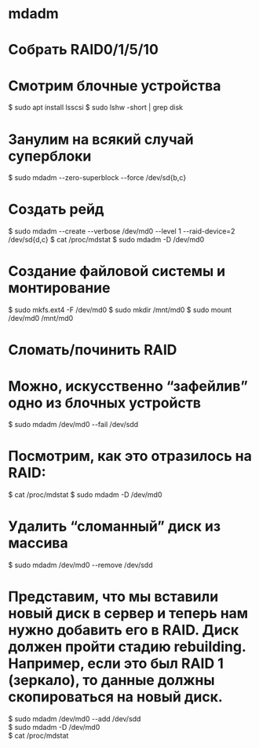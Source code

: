# mdadm

# Собрать RAID0/1/5/10

# Смотрим блочные устройства
$ sudo apt install lsscsi
$ sudo lshw -short | grep disk
# Занулим на всякий случай суперблоки
$ sudo mdadm --zero-superblock --force /dev/sd{b,c}
# Создать рейд
$ sudo mdadm --create --verbose /dev/md0 --level 1 --raid-device=2 /dev/sd{d,c}
$ cat /proc/mdstat
$ sudo mdadm -D /dev/md0
# Создание файловой системы и монтирование
$ sudo mkfs.ext4 -F /dev/md0
$ sudo mkdir /mnt/md0
$ sudo mount /dev/md0 /mnt/md0

# Сломать/починить RAID

# Можно, искусственно “зафейлив” одно из блочных устройств
$ sudo mdadm /dev/md0 --fail /dev/sdd
# Посмотрим, как это отразилось на RAID:
$ cat /proc/mdstat
$ sudo mdadm -D /dev/md0
# Удалить “сломанный” диск из массива
$ sudo mdadm /dev/md0 --remove /dev/sdd
# Представим, что мы вставили новый диск в сервер и теперь нам нужно добавить его в RAID. Диск должен пройти стадию rebuilding. Например, если это был RAID 1 (зеркало), то данные должны скопироваться на новый диск.
$ sudo mdadm /dev/md0 --add /dev/sdd  
$ sudo mdadm -D /dev/md0  
$ cat /proc/mdstat
